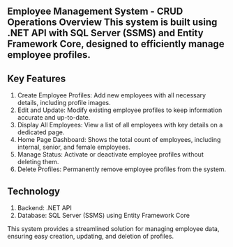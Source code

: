 Employee Management System - CRUD Operations
Overview
This system is built using .NET API with SQL Server (SSMS) and Entity Framework Core, designed to efficiently manage employee profiles.
-----------------------------------------------------------------------------

Key Features
---------------------------------------
1. Create Employee Profiles: Add new employees with all necessary details, including profile images.
2. Edit and Update: Modify existing employee profiles to keep information accurate and up-to-date.
3. Display All Employees: View a list of all employees with key details on a dedicated page.
4. Home Page Dashboard: Shows the total count of employees, including internal, senior, and female employees.
5. Manage Status: Activate or deactivate employee profiles without deleting them.
6. Delete Profiles: Permanently remove employee profiles from the system.

Technology
---------------------------------------------------------------------------------------
1. Backend: .NET API
2. Database: SQL Server (SSMS) using Entity Framework Core

This system provides a streamlined solution for managing employee data, ensuring easy creation, updating, and deletion of profiles.
